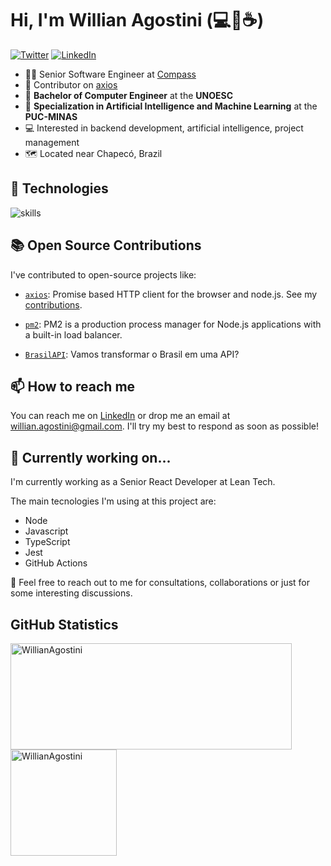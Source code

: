 # Hi, I'm Willian Agostini (💻💖☕)


[![Twitter](https://img.shields.io/badge/Twitter-%231DA1F2.svg?&style=flat-square&logo=twitter&logoColor=white)](https://twitter.com/agostini_will) [![LinkedIn](https://img.shields.io/badge/LinkedIn-%230077B5.svg?&style=flat-square&logo=linkedin&logoColor=white)](https://linkedin.com/in/agostini-willian)


- 👨‍💼 Senior Software Engineer at [Compass](https://compass.uol/en/home/)
- 🎯 Contributor on [axios](https://github.com/axios/axios/issues?q=commenter%3AWillianAgostini) 
- 📄 **Bachelor of Computer Engineer** at the **UNOESC**
- 📄 **Specialization in Artificial Intelligence and Machine Learning** at the **PUC-MINAS**
- 💻 Interested in backend development, artificial intelligence, project management
- 🗺️ Located near Chapecó, Brazil



## 🔧 Technologies

![skills](https://skillicons.dev/icons?i=nodejs,js,ts,py,nestjs,mongodb,postgres,docker,bash,linux,aws,gitlab&theme=light)

## 📚 Open Source Contributions

I've contributed to open-source projects like:

- [`axios`](https://github.com/axios/axios): Promise based HTTP client for the browser and node.js. See my [contributions](https://github.com/axios/axios/issues?q=commenter%3AWillianAgostini).

- [`pm2`](https://github.com/Unitech/pm2): PM2 is a production process manager for Node.js applications with a built-in load balancer.

- [`BrasilAPI`](https://github.com/BrasilAPI/BrasilAPI): Vamos transformar o Brasil em uma API?

## 📫 How to reach me

You can reach me on [LinkedIn](https://www.linkedin.com/in/agostini-willian) or drop me an email at willian.agostini@gmail.com. I'll try my best to respond as soon as possible!

## 🚧 Currently working on...

I'm currently working as a Senior React Developer at Lean Tech. 

The main tecnologies I'm using at this project are:
- Node
- Javascript
- TypeScript
- Jest
- GitHub Actions
  
💬 Feel free to reach out to me for consultations, collaborations or just for some interesting discussions.

## GitHub Statistics

<div>
  <a href="https://github.com/WillianAgostini">
    <img width=450 height=170 align="center" alt="WillianAgostini" src="https://github-readme-stats.vercel.app/api?username=WillianAgostini&show_icons=true&count_private=true" />
  </a>
  <a href="https://github.com/WillianAgostini">
    <img align="center" height=170 alt="WillianAgostini" src="https://github-readme-stats.vercel.app/api/top-langs/?username=WillianAgostini&layout=compact&langs_count=5&count_private=true" />
  </a>
</div>
